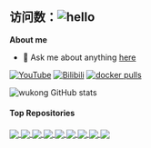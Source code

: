 ## 访问数：![hello](https://views.whatilearened.today/views/github/wukongdaily/deplives.svg)
**About me**
- 💬 Ask me about anything [here](https://github.com/wukongdaily/wukongdaily/issues)

[![YouTube](https://img.shields.io/badge/YouTube-123456?logo=youtube&labelColor=ff0000)](https://www.youtube.com/@wukongdaily)
[![Bilibili](https://img.shields.io/badge/Bilibili-123456?logo=bilibili&logoColor=fff&labelColor=fb7299)](https://space.bilibili.com/250915741)
[![docker pulls](https://img.shields.io/docker/pulls/wukongdaily/box.svg?logo=docker)](https://hub.docker.com/r/wukongdaily/box)

![wukong GitHub stats](https://github-readme-stats.vercel.app/api?username=wukongdaily&show_icons=true&theme=cobalt)
#### Top Repositories

<a href="https://github.com/wukongdaily/AutoBuildImmortalWrt">
  <img align="center" src="https://github-readme-stats.vercel.app/api/pin/?username=wukongdaily&repo=AutoBuildImmortalWrt&theme=buefy" />
</a>
<a href="https://github.com/wukongdaily/DockerTarBuilder">
  <img align="center" src="https://github-readme-stats.vercel.app/api/pin/?username=wukongdaily&repo=DockerTarBuilder&theme=buefy" />
</a>
<a href="https://github.com/wukongdaily/RunFilesBuilder">
  <img align="center" src="https://github-readme-stats.vercel.app/api/pin/?username=wukongdaily&repo=RunFilesBuilder&theme=buefy" />
</a>
<a href="https://github.com/wukongdaily/OrangePiShell">
  <img align="center" src="https://github-readme-stats.vercel.app/api/pin/?username=wukongdaily&repo=OrangePiShell&theme=buefy" />
</a>
<a href="https://github.com/wukongdaily/tvhelper-docker">
  <img align="center" src="https://github-readme-stats.vercel.app/api/pin/?username=wukongdaily&repo=tvhelper-docker&theme=buefy" />
</a>
<a href="https://github.com/wukongdaily/gl-inet-onescript">
  <img align="center" src="https://github-readme-stats.vercel.app/api/pin/?username=wukongdaily&repo=gl-inet-onescript&theme=buefy" />
</a>
<a href="https://github.com/wukongdaily/OneKVM">
  <img align="center" src="https://github-readme-stats.vercel.app/api/pin/?username=wukongdaily&repo=OneKVM&theme=buefy" />
</a>

<a href="https://github.com/wukongdaily/OpenBackRestore">
  <img align="center" src="https://github-readme-stats.vercel.app/api/pin/?username=wukongdaily&repo=OpenBackRestore&theme=buefy" />
</a>
<a href="https://github.com/wukongdaily/tvhelper">
  <img align="center" src="https://github-readme-stats.vercel.app/api/pin/?username=wukongdaily&repo=tvhelper&theme=buefy" />
</a>


<br />
<br />
